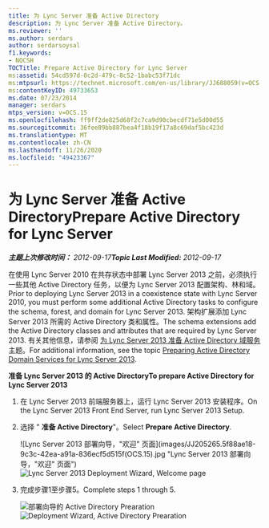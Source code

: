 ```yaml
---
title: 为 Lync Server 准备 Active Directory
description: 为 Lync Server 准备 Active Directory。
ms.reviewer: ''
ms.author: serdars
author: serdarsoysal
f1.keywords:
- NOCSH
TOCTitle: Prepare Active Directory for Lync Server
ms:assetid: 54cd597d-0c2d-479c-8c52-1babc53f71dc
ms:mtpsurl: https://technet.microsoft.com/en-us/library/JJ688059(v=OCS.15)
ms:contentKeyID: 49733653
ms.date: 07/23/2014
manager: serdars
mtps_version: v=OCS.15
ms.openlocfilehash: ff9ff2de825d68f2c7ca9d90cbecdf71e5d00d55
ms.sourcegitcommit: 36fee89bb887bea4f18b19f17a8c69daf5bc423d
ms.translationtype: MT
ms.contentlocale: zh-CN
ms.lasthandoff: 11/26/2020
ms.locfileid: "49423367"
---
```

# <a name="prepare-active-directory-for-lync-server"></a><span data-ttu-id="7141d-103">为 Lync Server 准备 Active Directory</span><span class="sxs-lookup"><span data-stu-id="7141d-103">Prepare Active Directory for Lync Server</span></span>

<div data-xmlns="http://www.w3.org/1999/xhtml">

<div class="topic" data-xmlns="http://www.w3.org/1999/xhtml" data-msxsl="urn:schemas-microsoft-com:xslt" data-cs="https://msdn.microsoft.com/">

<div data-asp="https://msdn2.microsoft.com/asp">



</div>

<div id="mainSection">

<div id="mainBody"><span data-ttu-id="7141d-104">

<span> </span></span><span class="sxs-lookup"><span data-stu-id="7141d-104">

<span> </span></span></span>

<span data-ttu-id="7141d-105">_**主题上次修改时间：** 2012-09-17_</span><span class="sxs-lookup"><span data-stu-id="7141d-105">_**Topic Last Modified:** 2012-09-17_</span></span>

<span data-ttu-id="7141d-106">在使用 Lync Server 2010 在共存状态中部署 Lync Server 2013 之前，必须执行一些其他 Active Directory 任务，以便为 Lync Server 2013 配置架构、林和域。</span><span class="sxs-lookup"><span data-stu-id="7141d-106">Prior to deploying Lync Server 2013 in a coexistence state with Lync Server 2010, you must perform some additional Active Directory tasks to configure the schema, forest, and domain for Lync Server 2013.</span></span> <span data-ttu-id="7141d-107">架构扩展添加 Lync Server 2013 所需的 Active Directory 类和属性。</span><span class="sxs-lookup"><span data-stu-id="7141d-107">The schema extensions add the Active Directory classes and attributes that are required by Lync Server 2013.</span></span> <span data-ttu-id="7141d-108">有关其他信息，请参阅 [为 Lync Server 2013 准备 Active Directory 域服务](lync-server-2013-preparing-active-directory-domain-services.md)主题。</span><span class="sxs-lookup"><span data-stu-id="7141d-108">For additional information, see the topic [Preparing Active Directory Domain Services for Lync Server 2013](lync-server-2013-preparing-active-directory-domain-services.md).</span></span>

<span data-ttu-id="7141d-109">**准备 Lync Server 2013 的 Active Directory**</span><span class="sxs-lookup"><span data-stu-id="7141d-109">**To prepare Active Directory for Lync Server 2013**</span></span>

1.  <span data-ttu-id="7141d-110">在 Lync Server 2013 前端服务器上，运行 Lync Server 2013 安装程序。</span><span class="sxs-lookup"><span data-stu-id="7141d-110">On the Lync Server 2013 Front End Server, run Lync Server 2013 Setup.</span></span>

2.  <span data-ttu-id="7141d-111">选择 " **准备 Active Directory**"。</span><span class="sxs-lookup"><span data-stu-id="7141d-111">Select **Prepare Active Directory**.</span></span>
    
    <span data-ttu-id="7141d-112">![Lync Server 2013 部署向导，"欢迎" 页面](images/JJ205265.5f88ae18-9c3c-42ea-a91a-836ecf5d515f(OCS.15).jpg "Lync Server 2013 部署向导，"欢迎" 页面")</span><span class="sxs-lookup"><span data-stu-id="7141d-112">![Lync Server 2013 Deployment Wizard, Welcome page](images/JJ205265.5f88ae18-9c3c-42ea-a91a-836ecf5d515f(OCS.15).jpg "Lync Server 2013 Deployment Wizard, Welcome page")</span></span>

3.  <span data-ttu-id="7141d-113">完成步骤1至步骤5。</span><span class="sxs-lookup"><span data-stu-id="7141d-113">Complete steps 1 through 5.</span></span>
    
    <span data-ttu-id="7141d-114">![部署向导的 Active Directory Prearation](images/JJ205265.eddd9e94-fa70-453f-8810-b99a2bf0844a(OCS.15).jpg "部署向导的 Active Directory Prearation")</span><span class="sxs-lookup"><span data-stu-id="7141d-114">![Deployment Wizard, Active Directory Prearation](images/JJ205265.eddd9e94-fa70-453f-8810-b99a2bf0844a(OCS.15).jpg "Deployment Wizard, Active Directory Prearation")</span></span>

<span data-ttu-id="7141d-115"></div>

<span> </span>

</div>

</div>

</span><span class="sxs-lookup"><span data-stu-id="7141d-115"></div>

<span> </span>

</div>

</div>

</span></span></div>

